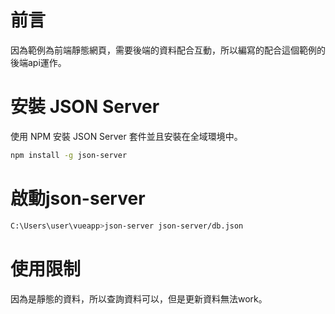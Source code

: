 # 前言
因為範例為前端靜態網頁，需要後端的資料配合互動，所以編寫的配合這個範例的後端api運作。

# 安裝 JSON Server
使用 NPM 安裝 JSON Server 套件並且安裝在全域環境中。
``` bash
npm install -g json-server
```

# 啟動json-server
``` bash
C:\Users\user\vueapp>json-server json-server/db.json
```
# 使用限制
因為是靜態的資料，所以查詢資料可以，但是更新資料無法work。
